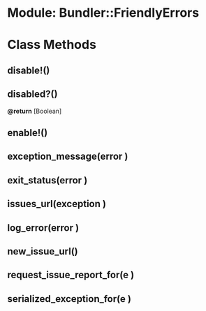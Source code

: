 # Module: Bundler::FriendlyErrors
    



# Class Methods
## disable!() [](#method-c-disable!)
## disabled?() [](#method-c-disabled?)
**@return** [Boolean] 

## enable!() [](#method-c-enable!)
## exception_message(error ) [](#method-c-exception_message)
## exit_status(error ) [](#method-c-exit_status)
## issues_url(exception ) [](#method-c-issues_url)
## log_error(error ) [](#method-c-log_error)
## new_issue_url() [](#method-c-new_issue_url)
## request_issue_report_for(e ) [](#method-c-request_issue_report_for)
## serialized_exception_for(e ) [](#method-c-serialized_exception_for)

